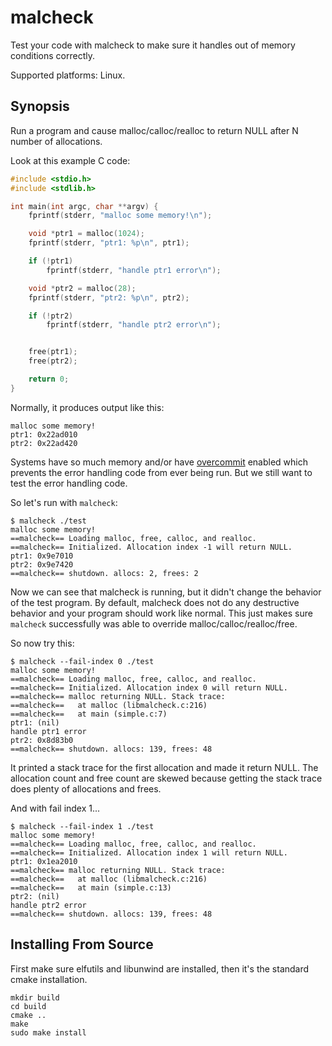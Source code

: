 # malcheck

Test your code with malcheck to make sure it handles out of memory
conditions correctly.

Supported platforms: Linux.

## Synopsis

Run a program and cause malloc/calloc/realloc to return NULL after N number of
allocations.

Look at this example C code:

```c
#include <stdio.h>
#include <stdlib.h>

int main(int argc, char **argv) {
    fprintf(stderr, "malloc some memory!\n");

    void *ptr1 = malloc(1024);
    fprintf(stderr, "ptr1: %p\n", ptr1);

    if (!ptr1)
        fprintf(stderr, "handle ptr1 error\n");

    void *ptr2 = malloc(28);
    fprintf(stderr, "ptr2: %p\n", ptr2);

    if (!ptr2)
        fprintf(stderr, "handle ptr2 error\n");


    free(ptr1);
    free(ptr2);

    return 0;
}
```

Normally, it produces output like this:

```
malloc some memory!
ptr1: 0x22ad010
ptr2: 0x22ad420
```

Systems have so much memory and/or have
[overcommit](http://www.etalabs.net/overcommit.html) enabled which
prevents the error handling code from ever being run. But we still want to test
the error handling code.

So let's run with `malcheck`:

```
$ malcheck ./test
malloc some memory!
==malcheck== Loading malloc, free, calloc, and realloc.
==malcheck== Initialized. Allocation index -1 will return NULL.
ptr1: 0x9e7010
ptr2: 0x9e7420
==malcheck== shutdown. allocs: 2, frees: 2
```

Now we can see that malcheck is running, but it didn't change the behavior of
the test program. By default, malcheck does not do any destructive behavior
and your program should work like normal. This just makes sure `malcheck`
successfully was able to override malloc/calloc/realloc/free.

So now try this:

```
$ malcheck --fail-index 0 ./test
malloc some memory!
==malcheck== Loading malloc, free, calloc, and realloc.
==malcheck== Initialized. Allocation index 0 will return NULL.
==malcheck== malloc returning NULL. Stack trace:
==malcheck==   at malloc (libmalcheck.c:216)
==malcheck==   at main (simple.c:7)
ptr1: (nil)
handle ptr1 error
ptr2: 0x8d83b0
==malcheck== shutdown. allocs: 139, frees: 48
```

It printed a stack trace for the first allocation and made it return NULL.
The allocation count and free count are skewed because getting the stack trace
does plenty of allocations and frees.

And with fail index 1...

```
$ malcheck --fail-index 1 ./test
malloc some memory!
==malcheck== Loading malloc, free, calloc, and realloc.
==malcheck== Initialized. Allocation index 1 will return NULL.
ptr1: 0x1ea2010
==malcheck== malloc returning NULL. Stack trace:
==malcheck==   at malloc (libmalcheck.c:216)
==malcheck==   at main (simple.c:13)
ptr2: (nil)
handle ptr2 error
==malcheck== shutdown. allocs: 139, frees: 48
```

## Installing From Source

First make sure elfutils and libunwind are installed, then it's the standard
cmake installation.

```
mkdir build
cd build
cmake ..
make
sudo make install
```
